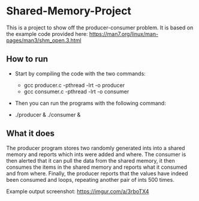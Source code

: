 # Shared-Memory-Project

This is a project to show off the producer-consumer problem. It is based on the example code provided here: https://man7.org/linux/man-pages/man3/shm_open.3.html

## How to run
- Start by compiling the code with the two commands:
  - gcc producer.c -pthread -lrt -o producer
  - gcc consumer.c -pthread -lrt -o consumer
  
 - Then you can run the programs with the following command:
  - ./producer & ./consumer &
  
 ## What it does
 The producer program stores two randomly generated ints into a shared memory and reports which ints were added and where. The consumer is then alerted that it can pull the data from the shared memory, it then consumes the items in the shared memory and reports what it consumed and from where. Finally, the producer reports that the values have indeed been consumed and loops, repeating another pair of ints 500 times.

Example output screenshot: https://imgur.com/a/3rboTX4

